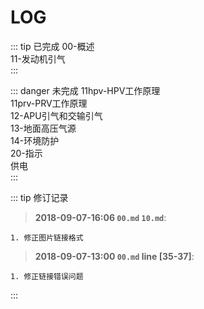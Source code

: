 # LOG

::: tip 已完成
00-概述  
11-发动机引气  
:::

::: danger 未完成
11hpv-HPV工作原理  
11prv-PRV工作原理  
12-APU引气和交输引气  
13-地面高压气源  
14-环境防护  
20-指示  
供电  
:::

::: tip 修订记录
> **2018-09-07-16:06 `00.md` `10.md`**:

```log
1. 修正图片链接格式
```

> **2018-09-07-13:00 `00.md` line [35-37]**:

```log
1. 修正链接错误问题
```

:::